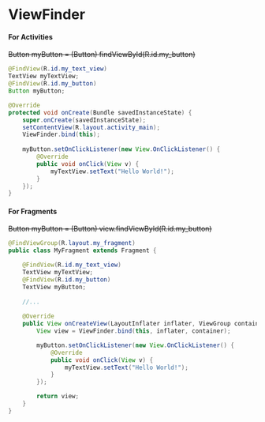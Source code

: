 # ViewFinder

#### For Activities
~~Button myButton = (Button) findViewById(R.id.my_button)~~
```java
@FindView(R.id.my_text_view)
TextView myTextView;
@FindView(R.id.my_button) 
Button myButton;

@Override
protected void onCreate(Bundle savedInstanceState) {
    super.onCreate(savedInstanceState);
    setContentView(R.layout.activity_main);
    ViewFinder.bind(this);
    
    myButton.setOnClickListener(new View.OnClickListener() {
        @Override
        public void onClick(View v) {
            myTextView.setText("Hello World!");
        }
    });
}
```

#### For Fragments
~~Button myButton = (Button) view.findViewById(R.id.my_button)~~

```java
@FindViewGroup(R.layout.my_fragment)
public class MyFragment extends Fragment {

    @FindView(R.id.my_text_view)
    TextView myTextView;
    @FindView(R.id.my_button)
    TextView myButton;
    
    //...
    
    @Override
    public View onCreateView(LayoutInflater inflater, ViewGroup container, Bundle savedInstanceState) {
        View view = ViewFinder.bind(this, inflater, container);

        myButton.setOnClickListener(new View.OnClickListener() {
            @Override
            public void onClick(View v) {
                myTextView.setText("Hello World!");
            }
        });

        return view;
    }
}
```
